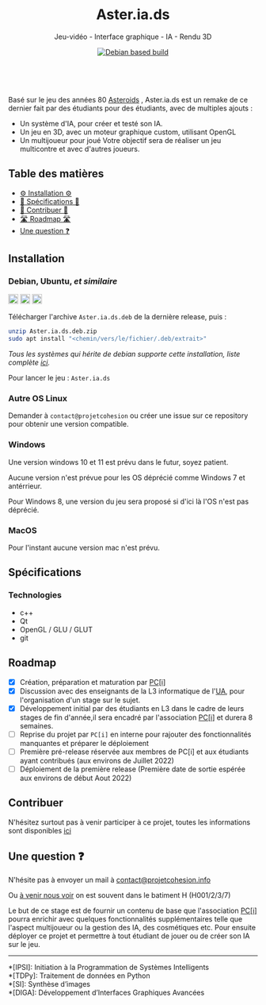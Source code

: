 <div align="center">
	<h1> Aster.ia.ds </h1>

<p align="center">
	Jeu-vidéo - Interface graphique - IA - Rendu 3D
</p>

[![Debian based build](https://github.com/pci-ua/Aster.ia.ds/actions/workflows/debian-build.yml/badge.svg?branch=main)](https://github.com/pci-ua/Aster.ia.ds/actions/workflows/debian-build.yml)

<h2 size="1" margin="0"><h6>⠀</h6></h2>
	
</div>

Basé sur le jeu des années 80 
[Asteroids](https://fr.wikipedia.org/wiki/Asteroids) ,
Aster.ia.ds est un remake de ce dernier fait par des étudiants pour des étudiants, avec de multiples ajouts :

 - Un système d'IA, pour créer et testé son IA.
 - Un jeu en 3D, avec un moteur graphique custom, utilisant OpenGL
 - Un multijoueur pour joué 
Votre objectif sera de réaliser un jeu multicontre et avec d'autres joueurs.

## Table des matières
 - [⚙️ Installation ⚙️](#installation)
 - [📄 Spécifications 📄](#spécifications)
 - [💪 Contribuer 💪](#contribuer)
 - [🛣️ Roadmap 🛣️](#roadmap)
 - [Une question ❓](#une-question-)

## Installation


### Debian, Ubuntu, _et similaire_ 

<img
	src="https://upload.wikimedia.org/wikipedia/commons/9/9e/UbuntuCoF.svg"
	height="20"/>
<img
	src="https://upload.wikimedia.org/wikipedia/commons/4/4a/Debian-OpenLogo.svg"
	height="20"/>
<img
	src="https://upload.wikimedia.org/wikipedia/fr/3/3b/Raspberry_Pi_logo.svg"
	height="20"/>

Télécharger l'archive `Aster.ia.ds.deb` de la dernière release, puis :
```bash
unzip Aster.ia.ds.deb.zip
sudo apt install "<chemin/vers/le/fichier/.deb/extrait>"
```
_Tous les systèmes qui hérite de debian supporte cette installation, liste complète [ici](https://upload.wikimedia.org/wikipedia/commons/1/1b/Linux_Distribution_Timeline.svg)._

Pour lancer le jeu : `Aster.ia.ds` 

### Autre OS Linux
Demander à `contact@projetcohesion` ou créer une issue sur ce repository pour obtenir une version compatible.

### Windows
Une version windows 10 et 11 est prévu dans le futur, soyez patient.

Aucune version n'est prévue pour les OS déprécié comme Windows 7 et antérrieur.

Pour Windows 8, une version du jeu sera proposé si d'ici là l'OS n'est pas déprécié.

### MacOS
Pour l'instant aucune version mac n'est prévu.

## Spécifications

### Technologies

 - c++
 - Qt
 - OpenGL / GLU / GLUT
 - git

## Roadmap

 - [x] Création, préparation et maturation par [PC[i]](https://projetcohesion.info)
 - [x] Discussion avec des enseignants de la L3 informatique de l'[UA](https://www.univ-angers.fr), pour l'organisation d'un stage sur le sujet.
 - [x] Développement initial par des étudiants en L3 dans le cadre de leurs stages de fin d'année,il sera encadré par l'association [PC[i]](https://projetcohesion.info) et durera 8 semaines.
 - [ ] Reprise du projet par `PC[i]` en interne pour rajouter des fonctionnalités manquantes et préparer le déploiement
 - [ ] Première pré-release réservée aux membres de PC[i] et aux étudiants ayant contribués (aux environs de Juillet 2022)
 - [ ] Déploiement de la première release (Première date de sortie espérée aux environs de début Aout 2022)

## Contribuer

N'hésitez surtout pas à venir participer à ce projet, toutes les informations sont disponibles [ici](CONTRIBUTING.md)

## Une question ❓

N'hésite pas à envoyer un mail à contact@projetcohesion.info

Ou [à venir nous voir](https://projetcohesion.info/a-propos/#bureau) on est souvent dans le batiment H (H001/2/3/7)


Le but de ce stage est de fournir un contenu de base que l'association [PC[i]](https://projetcohesion.info) pourra enrichir avec quelques fonctionnalités supplémentaires telle que l'aspect multijoueur ou la gestion des IA, des cosmétiques etc. Pour ensuite déployer ce projet et permettre à tout étudiant de jouer ou de créer son IA sur le jeu.


<hr/>
*[IPSI]: Initiation à la Programmation de Systèmes Intelligents <br/>
*[TDPy]: Traitement de données en Python <br/>
*[SI]: Synthèse d’images <br/>
*[DIGA]:  Développement d’Interfaces Graphiques Avancées <br/>
